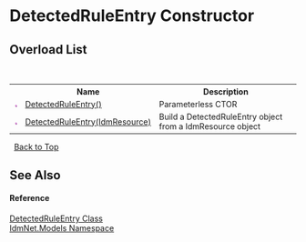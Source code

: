 # DetectedRuleEntry Constructor 
 


## Overload List
&nbsp;<table><tr><th></th><th>Name</th><th>Description</th></tr><tr><td>![Public method](media/pubmethod.gif "Public method")</td><td><a href="M_IdmNet_Models_DetectedRuleEntry__ctor">DetectedRuleEntry()</a></td><td>
Parameterless CTOR</td></tr><tr><td>![Public method](media/pubmethod.gif "Public method")</td><td><a href="M_IdmNet_Models_DetectedRuleEntry__ctor_1">DetectedRuleEntry(IdmResource)</a></td><td>
Build a DetectedRuleEntry object from a IdmResource object</td></tr></table>&nbsp;
<a href="#detectedruleentry-constructor">Back to Top</a>

## See Also


#### Reference
<a href="T_IdmNet_Models_DetectedRuleEntry">DetectedRuleEntry Class</a><br /><a href="N_IdmNet_Models">IdmNet.Models Namespace</a><br />